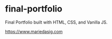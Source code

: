 # final-portfolio
Final Portfolio built with HTML, CSS, and Vanilla JS.

https://www.mariedasig.com
 
